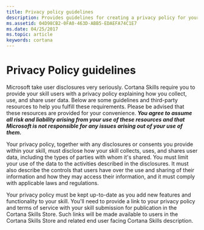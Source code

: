 ```yaml
---
title: Privacy policy guidelines 
description: Provides guidelines for creating a privacy policy for your Cortana skill
ms.assetid: 04D98CB2-0FA0-463D-ABB5-EDAEFA74C1E7
ms.date: 04/25/2017
ms.topic: article
keywords: cortana
---
```



# Privacy Policy guidelines

Microsoft take user disclosures very seriously. Cortana Skills require you to provide your skill users with a privacy policy explaining how you collect, use, and share user data. Below are some guidelines and third-party resources to help you fulfill these requirements. Please be advised that these resources are provided for your convenience. ***You agree to assume all risk and liability arising from your use of these resources and that Microsoft is not responsible for any issues arising out of your use of them.***


Your privacy policy, together with any disclosures or consents you provide within your skill, must disclose how your skill collects, uses, and shares user data, including the types of parties with whom it's shared. You must limit your use of the data to the activities described in the disclosures. It must also describe the controls that users have over the use and sharing of their information and how they may access their information, and it must comply with applicable laws and regulations. 

Your privacy policy must be kept up-to-date as you add new features and functionality to your skill. You'll need to provide a link to your privacy policy and terms of service with your skill submission for publication in the Cortana Skills Store. Such links will be made available to users in the Cortana Skills Store and related end user facing Cortana Skills description. 

<!--
If you don’t have a privacy statement, here are a couple third-party resources that might be of some assistance:

* Future of Privacy Forum – [Application Privacy Policy Generator](https://www.applicationprivacy.org/do-tools/privacy-policy-generator)
* Iubenda – [Privacy Policy Generator](https://www.iubenda.com/en)

## Next steps

Create your skill's Terms of Use statement. For information, see [Terms of Use guidelines](terms-of-use.md). 
-->

